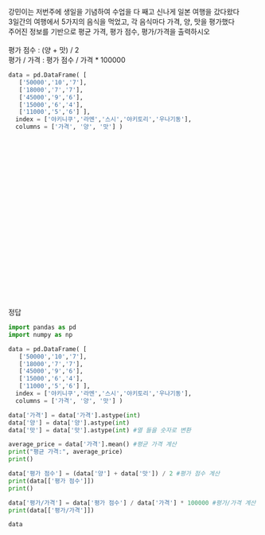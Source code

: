 강민이는 저번주에 생일을 기념하여 수업을 다 째고 신나게 일본 여행을 갔다왔다 <br>
3일간의 여행에서 5가지의 음식을 먹었고, 각 음식마다 가격, 양, 맛을 평가했다 <br>
주어진 정보를 기반으로 평균 가격, 평가 점수, 평가/가격을 출력하시오 <br>
<br>
평가 점수 : (양 + 맛) / 2 <br>
평가 / 가격 : 평가 점수 / 가격 * 100000
```python
data = pd.DataFrame( [ 
   ['50000','10','7'],
   ['18000','7','7'],
   ['45000','9','6'],
   ['15000','6','4'],
   ['11000','5','6'] ],
  index = ['야키니쿠','라멘','스시','야키토리','우나기동'],
  columns = ['가격', '양', '맛'] )
```


<br><br><br><br><br><br><br><br><br><br>
<br><br><br><br><br><br><br><br><br><br>
정답<br>
```python
import pandas as pd
import numpy as np

data = pd.DataFrame( [ 
   ['50000','10','7'],
   ['18000','7','7'],
   ['45000','9','6'],
   ['15000','6','4'],
   ['11000','5','6'] ],
  index = ['야키니쿠','라멘','스시','야키토리','우나기동'],
  columns = ['가격', '양', '맛'] )

data['가격'] = data['가격'].astype(int)
data['양'] = data['양'].astype(int)
data['맛'] = data['맛'].astype(int) #열 들을 숫자로 변환

average_price = data['가격'].mean() #평균 가격 계산
print("평균 가격:", average_price)
print()

data['평가 점수'] = (data['양'] + data['맛']) / 2 #평가 점수 계산
print(data[['평가 점수']])
print()

data['평가/가격'] = data['평가 점수'] / data['가격'] * 100000 #평가/가격 계산
print(data[['평가/가격']])

data
```
